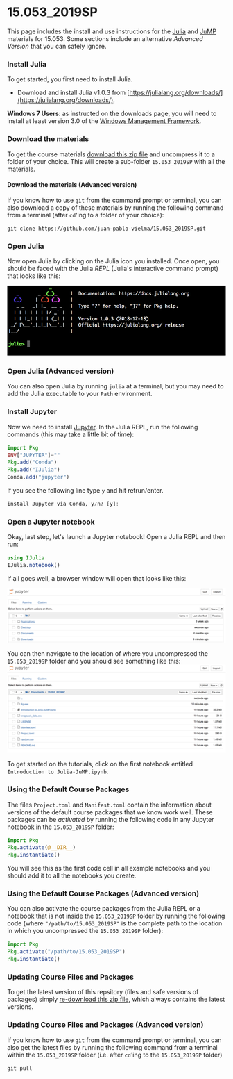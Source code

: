 # 15.053_2019SP

This page includes the install and use instructions for the [Julia](https://julialang.org) and [JuMP](https://github.com/JuliaOpt/JuMP.jl) materials for 15.053. Some sections include an alternative _Advanced Version_ that you can safely ignore. 

### Install Julia

To get started, you first need to install Julia.

 - Download and install Julia v1.0.3 from [https://julialang.org/downloads/](https://julialang.org/downloads/).

**Windows 7 Users**: as instructed on the downloads page, you will need to
install at least version 3.0 of the [Windows Management Framework](https://docs.microsoft.com/en-us/powershell/wmf/overview).

### Download the materials

To get the course materials [download this zip file](https://github.com/juan-pablo-vielma/15.053_2019SP/archive/master.zip) and uncompress it to a folder of your choice. This will create a sub-folder `15.053_2019SP` with all the materials. 

#### Download the materials (Advanced version)

If you know how to use `git` from the command prompt or terminal, you can also download a copy of these materials by running the following command from a terminal (after `cd`'ing to a folder of your choice):
```
git clone https://github.com/juan-pablo-vielma/15.053_2019SP.git
```

### Open Julia

Now open Julia by clicking on the Julia icon you installed. Once open, you should be faced with the Julia *REPL* (Julia's interactive command prompt) that looks like this:

![Julia REPL](figures/repl.png)

### Open Julia (Advanced version)

You can also open Julia by running `julia` at a terminal, but you may need to add the Julia executable to your `Path` environment. 

### Install Jupyter

Now we need to install [Jupyter](http://jupyter.org/).
In the Julia REPL, run the following commands (this may take a little bit of time):
```julia
import Pkg
ENV["JUPYTER"]=""
Pkg.add("Conda")
Pkg.add("IJulia")
Conda.add("jupyter")
```
If you see the following line type `y` and hit retrun/enter. 
```julia
install Jupyter via Conda, y/n? [y]:
```

### Open a Jupyter notebook

Okay, last step, let's launch a Jupyter notebook! Open a Julia REPL and then run:
```julia
using IJulia
IJulia.notebook()
```

If all goes well, a browser window will open that looks like this:

![jupyer_notebook](figures/jupyter_root.png)

You can then navigate to the location of where you uncompressed the `15.053_2019SP` folder and you should see something like this: 
![jupyer_notebook](figures/jupyter.png)

To get started on the tutorials, click on the first notebook entitled `Introduction to Julia-JuMP.ipynb`.

### Using the Default Course Packages

The files `Project.toml` and `Manifest.toml` contain the information about versions of the default course packages that we know work well. These packages can be _activated_ by running the following code in any Jupyter notebook in the `15.053_2019SP` folder:
```julia
import Pkg
Pkg.activate(@__DIR__)
Pkg.instantiate()
```
You will see this as the first code cell in all example notebooks and you should add it to all the notebooks you create.

### Using the Default Course Packages (Advanced version)

You can also activate the course packages from the Julia REPL or a notebook that is not inside  the `15.053_2019SP` folder by running the following code (where `"/path/to/15.053_2019SP"` is the complete path to the location in which you uncompressed the `15.053_2019SP` folder):
```julia
import Pkg
Pkg.activate("/path/to/15.053_2019SP")
Pkg.instantiate()
```


### Updating Course Files and Packages
To get the latest version of this repsitory (files and safe versions of packages) simply [re-download this zip file](https://github.com/juan-pablo-vielma/15.053_2019SP/archive/master.zip), which always contains the latest versions. 

### Updating Course Files and Packages (Advanced version)
If you know how to use `git` from the command prompt or terminal, you can also get the latest files by running the following command from a terminal within the `15.053_2019SP` folder (i.e. after `cd`'ing to the `15.053_2019SP` folder)
```
git pull
```

